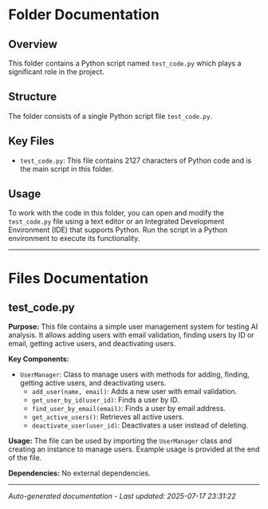 # Folder Documentation

## Overview
This folder contains a Python script named `test_code.py` which plays a significant role in the project.

## Structure
The folder consists of a single Python script file `test_code.py`.

## Key Files
- `test_code.py`: This file contains 2127 characters of Python code and is the main script in this folder.

## Usage
To work with the code in this folder, you can open and modify the `test_code.py` file using a text editor or an Integrated Development Environment (IDE) that supports Python. Run the script in a Python environment to execute its functionality.

---

# Files Documentation

## test_code.py

**Purpose:** This file contains a simple user management system for testing AI analysis. It allows adding users with email validation, finding users by ID or email, getting active users, and deactivating users.

**Key Components:**
- `UserManager`: Class to manage users with methods for adding, finding, getting active users, and deactivating users.
  - `add_user(name, email)`: Adds a new user with email validation.
  - `get_user_by_id(user_id)`: Finds a user by ID.
  - `find_user_by_email(email)`: Finds a user by email address.
  - `get_active_users()`: Retrieves all active users.
  - `deactivate_user(user_id)`: Deactivates a user instead of deleting.

**Usage:** The file can be used by importing the `UserManager` class and creating an instance to manage users. Example usage is provided at the end of the file.

**Dependencies:** No external dependencies.

---
*Auto-generated documentation - Last updated: 2025-07-17 23:31:22*
